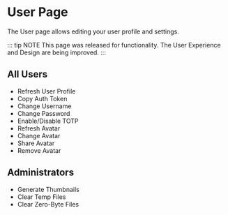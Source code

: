 # User Page

The User page allows editing your user profile and settings.

::: tip NOTE
This page was released for functionality. The User Experience and Design are being improved.
:::

## All Users

- Refresh User Profile
- Copy Auth Token
- Change Username
- Change Password
- Enable/Disable TOTP
- Refresh Avatar
- Change Avatar
- Share Avatar
- Remove Avatar

## Administrators

- Generate Thumbnails
- Clear Temp Files
- Clear Zero-Byte Files
